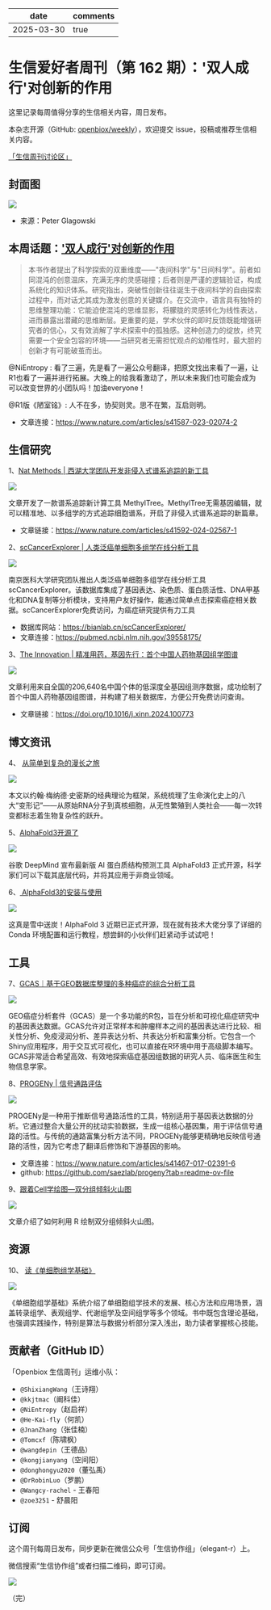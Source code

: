 |date|comments|
|---|---|
|2025-03-30|true|

# 生信爱好者周刊（第 162 期）：'双人成行'对创新的作用

这里记录每周值得分享的生信相关内容，周日发布。

本杂志开源（GitHub: [openbiox/weekly](https://github.com/openbiox/weekly "openbiox/weekly")），欢迎提交 issue，投稿或推荐生信相关内容。

[「生信周刊讨论区」](https://github.com/openbiox/weekly/discussions "「生信周刊讨论区」")

## 封面图


![](https://files.mdnice.com/user/34023/a9d22bff-f7e5-4888-9a9b-149c56406c88.jpg)
- 来源：Peter Glagowski

## 本周话题：['双人成行'对创新的作用](https://www.nature.com/articles/s41587-023-02074-2 "'双人成行'对创新的作用")
>本书作者提出了科学探索的双重维度——"夜间科学"与"日间科学"。前者如同混沌的创意温床，充满无序的灵感碰撞；后者则是严谨的逻辑验证，构成系统化的知识体系。研究指出，突破性创新往往诞生于夜间科学的自由探索过程中，而对话尤其成为激发创意的关键媒介。在交流中，语言具有独特的思维整理功能：它能迫使混沌的思维显影，将朦胧的灵感转化为线性表达，进而暴露出潜藏的思维断层。更重要的是，学术伙伴的即时反馈既能增强研究者的信心，又有效消解了学术探索中的孤独感。这种创造力的绽放，终究需要一个安全包容的环境——当研究者无需担忧观点的幼稚性时，最大胆的创新才有可能破茧而出。 

@NiEntropy : 看了三遍，先是看了一遍公众号翻译，把原文找出来看了一遍，让R1也看了一遍并进行拓展。大晚上的给我看激动了，所以未来我们也可能会成为可以改变世界的小团队吗！加油everyone！

@R1版《陋室铭》: 人不在多，协契则灵。思不在繁，互启则明。
- 文章连接：https://www.nature.com/articles/s41587-023-02074-2
## 生信研究
1、[Nat Methods | 西湖大学团队开发非侵入式谱系追踪的新工具](https://mp.weixin.qq.com/s/Sg08_QceMA4q5opmwILvpA)


![](https://files.mdnice.com/user/34023/a6d3197a-d8b7-4c68-8bc0-4fe22d621046.png)

文章开发了一款谱系追踪新计算工具 MethylTree。MethylTree无需基因编辑，就可以精准地、以多组学的方式追踪细胞谱系，开启了非侵入式谱系追踪的新篇章。
- 文章链接：https://www.nature.com/articles/s41592-024-02567-1

2、[scCancerExplorer | 人类泛癌单细胞多组学在线分析工具](https://mp.weixin.qq.com/s/dX6w10zQekgow3ei4Kc2sw)

![](https://files.mdnice.com/user/34023/4be12654-90a5-4d99-9470-4427a3cee288.png)

南京医科大学研究团队推出人类泛癌单细胞多组学在线分析工具scCancerExplorer。该数据库集成了基因表达、染色质、蛋白质活性、DNA甲基化和DNA复制等分析模块，支持用户友好操作，能通过简单点击探索癌症相关数据。scCancerExplorer免费访问，为癌症研究提供有力工具

- 数据库网站：https://bianlab.cn/scCancerExplorer/
- 文章连接：https://pubmed.ncbi.nlm.nih.gov/39558175/

3、[The Innovation | 精准用药，基因先行：首个中国人药物基因组学图谱](https://mp.weixin.qq.com/s/LMigTN0BgX-9UyC-xZK-Tg)


![](https://files.mdnice.com/user/34023/85407a39-01ea-4083-bb16-84c44f83144d.png)

文章利用来自全国的206,640名中国个体的低深度全基因组测序数据，成功绘制了首个中国人药物基因组图谱，并构建了相关数据库，方便公开免费访问查询。
- 文章链接：https://doi.org/10.1016/j.xinn.2024.100773

## 博文资讯


4、 [从简单到复杂的漫长之旅](https://mp.weixin.qq.com/s/kI3lr7N_MyndImkbf5x-yg)


![](https://files.mdnice.com/user/34023/9b4542e1-ef71-4fbd-9ca9-897c3c42f8dd.jpg)

本文以约翰·梅纳德·史密斯的经典理论为框架，系统梳理了生命演化史上的八大“变形记”——从原始RNA分子到真核细胞，从无性繁殖到人类社会——每一次转变都标志着生物复杂性的跃升。


5、[AlphaFold3开源了](https://mp.weixin.qq.com/s/ZgG7ZIdhDQ-7SOl23_wj4g)


![](https://files.mdnice.com/user/34023/7d030048-bc9f-46e1-95ec-0f7472aeb03c.png)

谷歌 DeepMind 宣布最新版 AI 蛋白质结构预测工具 AlphaFold3 正式开源，科学家们可以下载其底层代码，并将其应用于非商业领域。

6、[ AlphaFold3的安装与使用](https://mp.weixin.qq.com/s/q2uAQyweqU9iIv30nhQYMg)


![](https://files.mdnice.com/user/34023/b9fd911a-4626-4084-bf69-7884ad62ef71.jpg)

这真是雪中送炭！AlphaFold 3 近期已正式开源，现在就有技术大佬分享了详细的 Conda 环境配置和运行教程，想尝鲜的小伙伴们赶紧动手试试吧！

## 工具

7、[GCAS｜基于GEO数据库整理的多种癌症的综合分析工具](https://mp.weixin.qq.com/s/z1cCHLZY_GvrsJ_pYAQ_tw)


![](https://files.mdnice.com/user/34023/6a1f997e-0629-4ef8-9beb-6afa7d82c53b.png)

GEO癌症分析套件（GCAS）是一个多功能的R包，旨在分析和可视化癌症研究中的基因表达数据。GCAS允许对正常样本和肿瘤样本之间的基因表达进行比较、相关性分析、免疫浸润分析、差异表达分析、共表达分析和富集分析。它包含一个Shiny应用程序，用于交互式可视化，也可以直接在R环境中用于高级脚本编写。GCAS非常适合希望高效、有效地探索癌症基因组数据的研究人员、临床医生和生物信息学家。

8、[PROGENy | 信号通路评估](https://www.nature.com/articles/s41467-017-02391-6 "PROGENy | 信号通路评估")

![](https://files.mdnice.com/user/34023/0059c250-86c9-4f7d-9d93-383e4f061134.png)

PROGENy是一种用于推断信号通路活性的工具，特别适用于基因表达数据的分析。它通过整合大量公开的扰动实验数据，生成一组核心基因集，用于评估信号通路的活性。与传统的通路富集分析方法不同，PROGENy能够更精确地反映信号通路的活性，因为它考虑了翻译后修饰和下游基因的影响。

- 文章连接：https://www.nature.com/articles/s41467-017-02391-6
- github: https://github.com/saezlab/progeny?tab=readme-ov-file


9、[跟着Cell学绘图—双分组倾斜火山图](https://mp.weixin.qq.com/s/mYObv2156tLeKGATd6E8rQ)

![](https://files.mdnice.com/user/34023/b2e0c25e-4945-4f4d-a459-cb7924f5b266.png)

文章介绍了如何利用 R 绘制双分组倾斜火山图。


## 资源

10、 [读《单细胞组学基础》](https://mp.weixin.qq.com/s/VycRKOjaw9F49WgfHZsDHA)


![](https://files.mdnice.com/user/34023/02ca5bf0-795c-4b52-bbb9-763d6a0431b9.png)

《单细胞组学基础》系统介绍了单细胞组学技术的发展、核心方法和应用场景，涵盖转录组学、表观组学、代谢组学及空间组学等多个领域。书中既包含理论基础，也强调实践操作，特别是算法与数据分析部分深入浅出，助力读者掌握核心技能。


## 贡献者（GitHub ID）

「Openbiox 生信周刊」运维小队：

- `@ShixiangWang`（王诗翔）
- `@kkjtmac`（阚科佳）
- `@NiEntropy`（赵启祥）
- `@He-Kai-fly`（何凯）
- `@JnanZhang`（张佳楠）
- `@Tomcxf`（陈啸枫）
- `@wangdepin`（王德品）
- `@kongjianyang`（空间阳）
- `@donghongyu2020`（董弘禹）
- `@DrRobinLuo`（罗鹏）
- `@Wangcy-rachel` - 王春阳
- `@zoe3251` - 舒晨阳

## 订阅

这个周刊每周日发布，同步更新在微信公众号「生信协作组」（elegant-r）上。

微信搜索“生信协作组”或者扫描二维码，即可订阅。

![](https://cdn.nlark.com/yuque/0/2022/png/471931/1648306398708-897e7ad4-6008-40f8-9200-ddee834b09a7.png)

（完）
